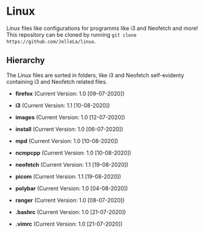 # Linux
Linux files like configurations for programms like i3 and Neofetch and more! This repository can be cloned by running `git clone https://github.com/JelleLa/linux`.

## Hierarchy
The Linux files are sorted in folders, like i3 and Neofetch self-evidenty containing i3 and Neofetch related files.

* **firefox** (Current Version: 1.0 [09-07-2020])

* **i3** (Current Version: 1.1 [10-08-2020])

* **images** (Current Version: 1.0 [12-07-2020])

* **install** (Current Version: 1.0 [06-07-2020])

* **mpd** (Current Version: 1.0 [10-08-2020])

* **ncmpcpp** (Current Version: 1.0 [10-08-2020])

* **neofetch** (Current Version: 1.1 [19-08-2020])

* **picom** (Current Version: 1.1 [19-08-2020])

* **polybar** (Current Version: 1.0 [04-08-2020])

* **ranger** (Current Version: 1.0 [08-07-2020])

* **.bashrc** (Current Version: 1.0 [21-07-2020])

* **.vimrc** (Current Version: 1.0 [21-07-2020])

